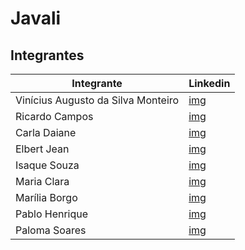 <h1>Javali</h1>

## Integrantes

Integrante | Linkedin
 -----------|---------|
Vinícius Augusto da Silva Monteiro | <a href="https://www.linkedin.com/in/ricardo-campos-ba56091b5/">img</a> |
Ricardo Campos |<a href="https://www.linkedin.com/in/ricardo-campos-ba56091b5/">img</a>|
Carla Daiane |<a href="https://www.linkedin.com/in/carla-daiane/">img</a>|
Elbert Jean |<a href="https://www.linkedin.com/in/elbert-jean-1757b017b/">img</a>|
Isaque Souza |<a href="https://www.linkedin.com/in/isaque-souza-6760b8270/">img</a>|
Maria Clara |<a href="https://www.linkedin.com/in/c137santos/">img</a>|
Marília Borgo |<a href="https://www.linkedin.com/in/mariliaborgo/">img</a>|
Pablo Henrique |<a href="">img</a>|
Paloma Soares |<a href="https://www.linkedin.com/in/paloma-soares-83a949208/">img</a>|
